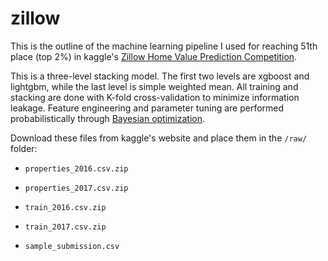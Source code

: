 # zillow

This is the outline of the machine learning pipeline I used for reaching 51th place (top 2%) in kaggle's [Zillow Home Value Prediction Competition](https://www.kaggle.com/c/zillow-prize-1).

This is a three-level stacking model. The first two levels are xgboost and lightgbm, while the last level is simple weighted mean. All training and stacking are done with K-fold cross-validation to minimize information leakage. Feature engineering and parameter tuning are performed probabilistically through [Bayesian optimization](https://github.com/fmfn/BayesianOptimization/tree/master/bayes_opt).

Download these files from kaggle's website and place them in the `/raw/` folder:

* `properties_2016.csv.zip`

* `properties_2017.csv.zip`

* `train_2016.csv.zip`

* `train_2017.csv.zip`

* `sample_submission.csv`